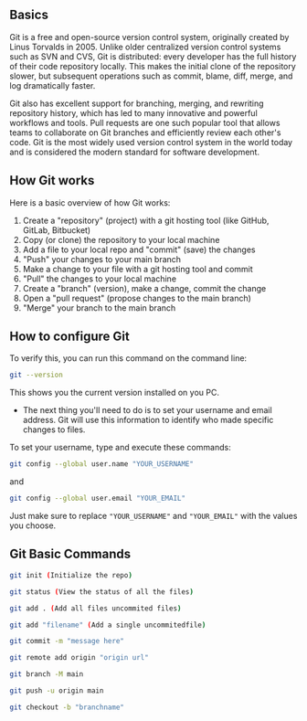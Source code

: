 ## Basics

Git is a free and open-source version control system, originally created by Linus Torvalds in 2005. Unlike older centralized version control systems such as SVN and CVS, Git is distributed: every developer has the full history of their code repository locally. This makes the initial clone of the repository slower, but subsequent operations such as commit, blame, diff, merge, and log dramatically faster.

Git also has excellent support for branching, merging, and rewriting repository history, which has led to many innovative and powerful workflows and tools. Pull requests are one such popular tool that allows teams to collaborate on Git branches and efficiently review each other's code. Git is the most widely used version control system in the world today and is considered the modern standard for software development.

## How Git works

Here is a basic overview of how Git works:

1. Create a "repository" (project) with a git hosting tool (like GitHub, GitLab, Bitbucket)
2. Copy (or clone) the repository to your local machine
3. Add a file to your local repo and "commit" (save) the changes
4. "Push" your changes to your main branch
5. Make a change to your file with a git hosting tool and commit
6. "Pull" the changes to your local machine
7. Create a "branch" (version), make a change, commit the change
8. Open a "pull request" (propose changes to the main branch)
9. "Merge" your branch to the main branch

## How to configure Git

To verify this, you can run this command on the command line: 
``` sh
git --version
```
This shows you the current version installed on you PC.

+ The next thing you'll need to do is to set your username and email address. Git will use this information to identify who made specific changes to files.

To set your username, type and execute these commands: 
``` sh
git config --global user.name "YOUR_USERNAME"
```
and
``` sh
git config --global user.email "YOUR_EMAIL"
```
Just make sure to replace `"YOUR_USERNAME"` and `"YOUR_EMAIL"` with the values you choose.

## Git Basic Commands

``` sh
git init (Initialize the repo)

git status (View the status of all the files)

git add . (Add all files uncommited files)

git add "filename" (Add a single uncommitedfile)

git commit -m "message here"

git remote add origin "origin url"

git branch -M main

git push -u origin main

git checkout -b "branchname"
```
